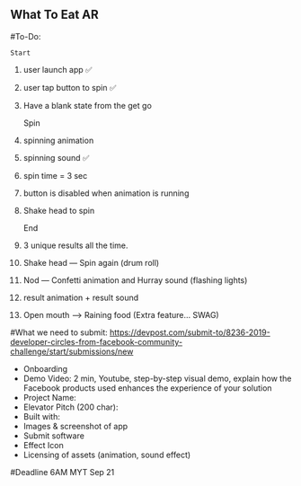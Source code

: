 ## What To Eat AR

#To-Do:

    Start

1. user launch app ✅
2. user tap button to spin ✅
3. Have a blank state from the get go

   Spin

4. spinning animation
5. spinning sound ✅
6. spin time = 3 sec
7. button is disabled when animation is running
8. Shake head to spin

   End

9. 3 unique results all the time.
10. Shake head — Spin again (drum roll)
11. Nod — Confetti animation and Hurray sound (flashing lights)
12. result animation + result sound
13. Open mouth —> Raining food (Extra feature… SWAG)

#What we need to submit:
https://devpost.com/submit-to/8236-2019-developer-circles-from-facebook-community-challenge/start/submissions/new

- Onboarding
- Demo Video: 2 min, Youtube, step-by-step visual demo, explain how the Facebook products used enhances the experience of your solution
- Project Name:
- Elevator Pitch (200 char):
- Built with:
- Images & screenshot of app
- Submit software
- Effect Icon
- Licensing of assets (animation, sound effect)

#Deadline
6AM MYT Sep 21
